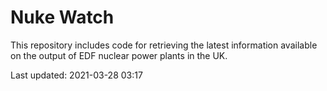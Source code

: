 # Nuke Watch

This repository includes code for retrieving the latest information available on the output of EDF nuclear power plants in the UK.

Last updated: 2021-03-28 03:17